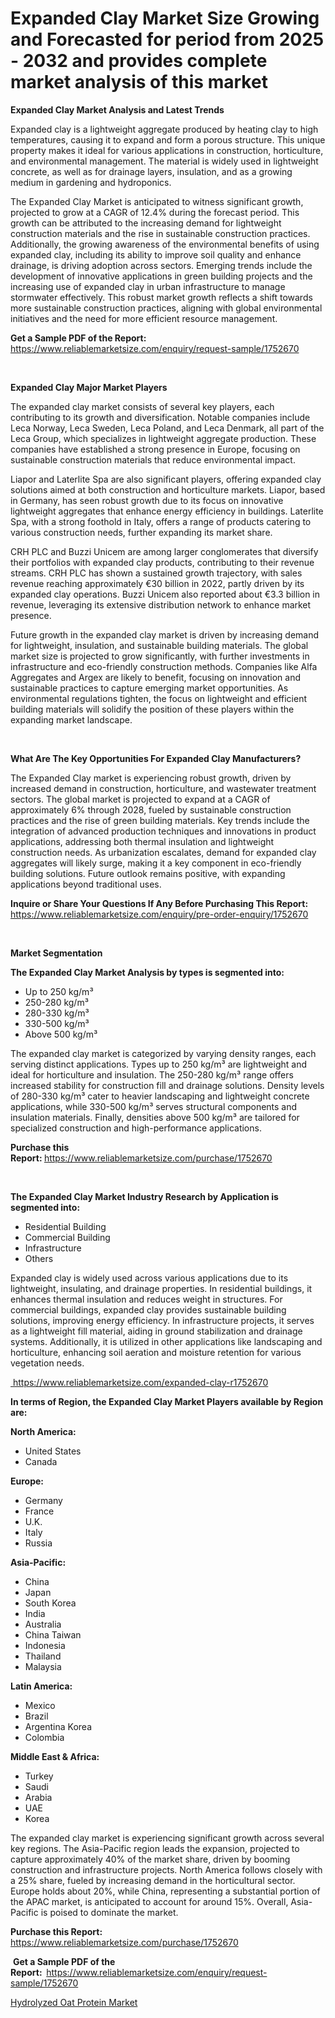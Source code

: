 <p><h1>Expanded Clay Market Size Growing and Forecasted for period from 2025 - 2032 and provides complete market analysis of this market</h1></p><p><strong>Expanded Clay Market Analysis and Latest Trends</strong></p>
<p><p>Expanded clay is a lightweight aggregate produced by heating clay to high temperatures, causing it to expand and form a porous structure. This unique property makes it ideal for various applications in construction, horticulture, and environmental management. The material is widely used in lightweight concrete, as well as for drainage layers, insulation, and as a growing medium in gardening and hydroponics.</p><p>The Expanded Clay Market is anticipated to witness significant growth, projected to grow at a CAGR of 12.4% during the forecast period. This growth can be attributed to the increasing demand for lightweight construction materials and the rise in sustainable construction practices. Additionally, the growing awareness of the environmental benefits of using expanded clay, including its ability to improve soil quality and enhance drainage, is driving adoption across sectors. Emerging trends include the development of innovative applications in green building projects and the increasing use of expanded clay in urban infrastructure to manage stormwater effectively. This robust market growth reflects a shift towards more sustainable construction practices, aligning with global environmental initiatives and the need for more efficient resource management.</p></p>
<p><strong>Get a Sample PDF of the Report:&nbsp;</strong> <a href="https://www.reliablemarketsize.com/enquiry/request-sample/1752670?utm_campaign=2457&utm_medium=2&utm_source=Github&utm_content=ia&utm_term=06032025&utm_id=expanded-clay">https://www.reliablemarketsize.com/enquiry/request-sample/1752670</a></p>
<p>&nbsp;</p>
<p><strong>Expanded Clay Major Market Players</strong></p>
<p><p>The expanded clay market consists of several key players, each contributing to its growth and diversification. Notable companies include Leca Norway, Leca Sweden, Leca Poland, and Leca Denmark, all part of the Leca Group, which specializes in lightweight aggregate production. These companies have established a strong presence in Europe, focusing on sustainable construction materials that reduce environmental impact.</p><p>Liapor and Laterlite Spa are also significant players, offering expanded clay solutions aimed at both construction and horticulture markets. Liapor, based in Germany, has seen robust growth due to its focus on innovative lightweight aggregates that enhance energy efficiency in buildings. Laterlite Spa, with a strong foothold in Italy, offers a range of products catering to various construction needs, further expanding its market share.</p><p>CRH PLC and Buzzi Unicem are among larger conglomerates that diversify their portfolios with expanded clay products, contributing to their revenue streams. CRH PLC has shown a sustained growth trajectory, with sales revenue reaching approximately €30 billion in 2022, partly driven by its expanded clay operations. Buzzi Unicem also reported about €3.3 billion in revenue, leveraging its extensive distribution network to enhance market presence.</p><p>Future growth in the expanded clay market is driven by increasing demand for lightweight, insulation, and sustainable building materials. The global market size is projected to grow significantly, with further investments in infrastructure and eco-friendly construction methods. Companies like Alfa Aggregates and Argex are likely to benefit, focusing on innovation and sustainable practices to capture emerging market opportunities. As environmental regulations tighten, the focus on lightweight and efficient building materials will solidify the position of these players within the expanding market landscape.</p></p>
<p>&nbsp;</p>
<p><strong>What Are The Key Opportunities For Expanded Clay Manufacturers?</strong></p>
<p><p>The Expanded Clay market is experiencing robust growth, driven by increased demand in construction, horticulture, and wastewater treatment sectors. The global market is projected to expand at a CAGR of approximately 6% through 2028, fueled by sustainable construction practices and the rise of green building materials. Key trends include the integration of advanced production techniques and innovations in product applications, addressing both thermal insulation and lightweight construction needs. As urbanization escalates, demand for expanded clay aggregates will likely surge, making it a key component in eco-friendly building solutions. Future outlook remains positive, with expanding applications beyond traditional uses.</p></p>
<p><strong>Inquire or Share Your Questions If Any Before Purchasing This Report:</strong> <a href="https://www.reliablemarketsize.com/enquiry/pre-order-enquiry/1752670?utm_campaign=2457&utm_medium=2&utm_source=Github&utm_content=ia&utm_term=06032025&utm_id=expanded-clay">https://www.reliablemarketsize.com/enquiry/pre-order-enquiry/1752670</a></p>
<p>&nbsp;</p>
<p><strong>Market Segmentation</strong></p>
<p><strong>The Expanded Clay Market Analysis by types is segmented into:</strong></p>
<p><ul><li>Up to 250 kg/m³</li><li>250-280 kg/m³</li><li>280-330 kg/m³</li><li>330-500 kg/m³</li><li>Above 500 kg/m³</li></ul></p>
<p><p>The expanded clay market is categorized by varying density ranges, each serving distinct applications. Types up to 250 kg/m³ are lightweight and ideal for horticulture and insulation. The 250-280 kg/m³ range offers increased stability for construction fill and drainage solutions. Density levels of 280-330 kg/m³ cater to heavier landscaping and lightweight concrete applications, while 330-500 kg/m³ serves structural components and insulation materials. Finally, densities above 500 kg/m³ are tailored for specialized construction and high-performance applications.</p></p>
<p><strong>Purchase this Report:&nbsp;</strong><a href="https://www.reliablemarketsize.com/purchase/1752670?utm_campaign=2457&utm_medium=2&utm_source=Github&utm_content=ia&utm_term=06032025&utm_id=expanded-clay">https://www.reliablemarketsize.com/purchase/1752670</a></p>
<p>&nbsp;</p>
<p><strong>The Expanded Clay Market Industry Research by Application is segmented into:</strong></p>
<p><ul><li>Residential Building</li><li>Commercial Building</li><li>Infrastructure</li><li>Others</li></ul></p>
<p><p>Expanded clay is widely used across various applications due to its lightweight, insulating, and drainage properties. In residential buildings, it enhances thermal insulation and reduces weight in structures. For commercial buildings, expanded clay provides sustainable building solutions, improving energy efficiency. In infrastructure projects, it serves as a lightweight fill material, aiding in ground stabilization and drainage systems. Additionally, it is utilized in other applications like landscaping and horticulture, enhancing soil aeration and moisture retention for various vegetation needs.</p></p>
<p><a href="https://www.reliablemarketsize.com/expanded-clay-r1752670?utm_campaign=2457&utm_medium=2&utm_source=Github&utm_content=ia&utm_term=06032025&utm_id=expanded-clay">&nbsp;https://www.reliablemarketsize.com/expanded-clay-r1752670</a></p>
<p><strong>In terms of Region, the Expanded Clay Market Players available by Region are:</strong></p>
<p>
    <p> <strong> North America: </strong>
        <ul>
            <li>United States</li>
            <li>Canada</li>
        </ul>
        </p> 
    <p> <strong> Europe: </strong>
        <ul>
            <li>Germany</li>
            <li>France</li>
            <li>U.K.</li>
            <li>Italy</li>
            <li>Russia</li>
        </ul>
        </p> 
    <p> <strong> Asia-Pacific: </strong>
        <ul>
            <li>China</li>
            <li>Japan</li>
            <li>South Korea</li>
            <li>India</li>
            <li>Australia</li>
            <li>China Taiwan</li>
            <li>Indonesia</li>
            <li>Thailand</li>
            <li>Malaysia</li>
        </ul>
        </p> 
    <p> <strong> Latin America: </strong>
        <ul>
            <li>Mexico</li>
            <li>Brazil</li>
            <li>Argentina Korea</li>
            <li>Colombia</li>
        </ul>
        </p> 
    <p> <strong> Middle East & Africa: </strong>
        <ul>
            <li>Turkey</li>
            <li>Saudi</li>
            <li>Arabia</li>
            <li>UAE</li>
            <li>Korea</li>
        </ul>
    </p>
    </p>
<p><p>The expanded clay market is experiencing significant growth across several key regions. The Asia-Pacific region leads the expansion, projected to capture approximately 40% of the market share, driven by booming construction and infrastructure projects. North America follows closely with a 25% share, fueled by increasing demand in the horticultural sector. Europe holds about 20%, while China, representing a substantial portion of the APAC market, is anticipated to account for around 15%. Overall, Asia-Pacific is poised to dominate the market.</p></p>
<p><strong>Purchase this Report: </strong><a href="https://www.reliablemarketsize.com/purchase/1752670?utm_campaign=2457&utm_medium=2&utm_source=Github&utm_content=ia&utm_term=06032025&utm_id=expanded-clay">https://www.reliablemarketsize.com/purchase/1752670</a></p>
<p>&nbsp;<strong>Get a Sample PDF of the Report:&nbsp;&nbsp;</strong><a href="https://www.reliablemarketsize.com/enquiry/request-sample/1752670?utm_campaign=2457&utm_medium=2&utm_source=Github&utm_content=ia&utm_term=06032025&utm_id=expanded-clay">https://www.reliablemarketsize.com/enquiry/request-sample/1752670</a></p>
<p><strong></strong></p>
<p><p><a href="https://github.com/AngelaWalsh696/Market-Research-Report-List-1/blob/main/hydrolyzed-oat-protein-market.md?utm_campaign=2457&utm_medium=2&utm_source=Github&utm_content=ia&utm_term=06032025&utm_id=expanded-clay">Hydrolyzed Oat Protein Market</a></p></p>